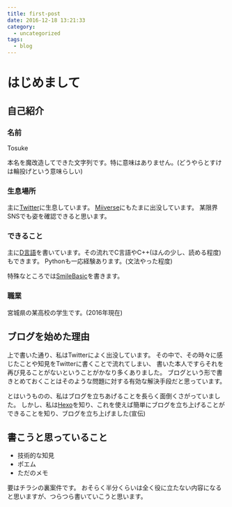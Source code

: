 ```yaml
---
title: first-post
date: 2016-12-18 13:21:33
category:
  - uncategorized
tags:
  - blog
---
```


# はじめまして

## 自己紹介

### 名前
Tosuke

本名を魔改造してできた文字列です。特に意味はありません。(どうやらとすけは輪投げという意味らしい)

### 生息場所
主に[Twitter](https://twitter.com/amakoprg)に生息しています。
[Miiverse](https://miiverse.nintendo.net/users/amakoprg)にもたまに出没しています。
某限界SNSでも姿を確認できると思います。

### できること
主に[D言語](https://dlang.org)を書いています。その流れでC言語やC++(ほんの少し、読める程度)もできます。
Pythonも一応経験あります。(文法やった程度)

特殊なところでは[SmileBasic](http://smilebasic.com)を書きます。

### 職業
宮城県の某高校の学生です。(2016年現在)


## ブログを始めた理由

上で書いた通り、私はTwitterによく出没しています。
その中で、その時々に感じたことや知見をTwitterに書くことで流れてしまい、
書いた本人ですらそれを再び見ることがないということがかなり多くありました。
ブログという形で書きとめておくことはそのような問題に対する有効な解決手段だと思っています。

とはいうものの、私はブログを立ちあげることを長らく面倒くさがっていました。
しかし、私は[Hexo](https://hexo.io/)を知り、これを使えば簡単にブログを立ち上げることができることを知り、ブログを立ち上げました(宣伝)


## 書こうと思っていること
- 技術的な知見
- ポエム
- ただのメモ

要はチラシの裏案件です。
おそらく半分くらいは全く役に立たない内容になると思いますが、つらつら書いていこうと思います。
